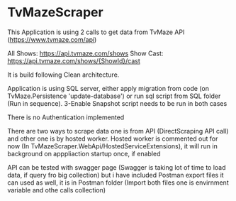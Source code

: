 # TvMazeScraper

This Application is using 2 calls to get data from TvMaze API (https://www.tvmaze.com/api)

All Shows: https://api.tvmaze.com/shows
Show Cast: https://api.tvmaze.com/shows/{ShowId}/cast

It is build following Clean architecture.

Application is using SQL server, either apply migration from code (on TvMaze.Persistence 'update-database') or run sql script from 
SQL folder (Run in sequence). 3-Enable Snapshot script needs to be run in both cases

There is no Authentication implemented

There are two ways to scrape data one is from API (DirectScraping API call) and other one is by hosted worker. 
Hosted worker is commented out for now (In TvMazeScraper.WebApi/HostedServiceExtensions), it will run in background on apppliaction startup once, if enabled

API can be tested with swagger page (Swagger is taking lot of time to load data, if query fro big collection) but i have included Postman export files it can used as well, it is in Postman folder (Import both files one is envirnment variable and othe calls collection)
